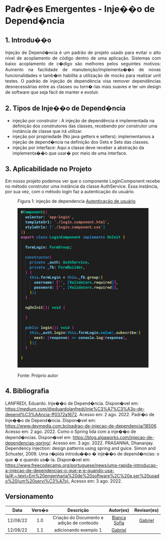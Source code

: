 # Padr�es Emergentes - Inje��o de Depend�ncia

## 1. Introdu��o
<p align="justify"> 
Injeção de Depend�ncia é um 
padrão de projeto usado para evitar o alto
nível de acoplamento de código dentro de
uma aplicação.
Sistemas com baixo acoplamento de
c�digo são melhores pelos seguintes
motivos: Aumento na facilidade de
manutenção/implementa��o de novas
funcionalidades e tamb�m habilita a
utilização de mocks para realizar unit
testes.
O padrão de injeção de dependência visa
remover dependências desnecessárias
entre as classes ou torn�-las mais suaves e
ter um design de software que seja fácil de
manter e evoluir.
</p>

## 2. Tipos de Inje��o de Depend�ncia

* injeção por construtor : A injeção de dependência é implementada na definição dos construtores das classes, recebendo por construtor uma instáncia de classe que irá utilizar.
* injeção por propriedade (No java getters e setters): implementamos a injeção de depend�ncia na definição dos Gets e Sets das classes.
* injeção por interface: Aqui a classe deve receber a abstração da implementa��o que usar� por meio de uma interface.


## 3. Aplicabilidade no Projeto

Em nosso projeto podemos ver que o componente LoginComponent recebe no método construtor uma instância da classe AuthService. Essa instância, por sua vez, com o método login faz a autenticação do usuário.  

<figure>
  <figcaption>
    Figura 1: injeção de dependencia
    <a href="https://github.com/UnBArqDsw2022-1/2022.1_G3_Bazar_Frontend/blob/3b39fcb869dc757abc3966eab4c6a90714108a5d/src/app/pages/login/login.component.ts#L10-L34" target="_blank">Autenticação de usuário</a>
  </figcaption>

  ![injeção de dependencia](../img/exemplo_inje%C3%A7%C3%A3o_de_dependencia.png)

  <figcaption>Fonte: Próprio autor</figcaption>
</figure>



## 4. Bibliografia
LANFREDI, Eduardo. Inje��o de Depend�ncia. Dispon�vel em: <https://medium.com/@eduardolanfredi/inje%C3%A7%C3%A3o-de-depend%C3%AAncia-ff0372a1672>. Acesso em: 2 ago. 2022.
Padr�o de Inje��o de Depend�ncia. Dispon�vel em: <https://www.devmedia.com.br/padrao-de-injecao-de-dependencia/18506>. Acesso em: 2 ago. 2022.
Como o Spring lida com a inje��o de depend�ncias. Dispon�vel em: <https://blog.algaworks.com/injecao-de-dependencias-spring/>. Acesso em: 3 ago. 2022.
PRASANNA, Dhananjay. Dependency injection: design patterns using spring and guice. Simon and Schuster, 2009.
Uma r�pida introdu��o � inje��o de depend�ncias: o que � e quando us�-la. Dispon�vel em: <https://www.freecodecamp.org/portuguese/news/uma-rapida-introducao-a-injecao-de-dependencias-o-que-e-e-quando-usa-la/#:~:text=Em%20engenharia%20de%20software%2C%20a,ser%20usado%20(um%20servi%C3%A7o).> Acesso em: 3 ago. 2022.

	
## Versionamento 

| Data | Vers�o | Descrição | Autor(es)|Revisor(es)|
|:----:|:------:|:---------:|:--------:|:--------:|
| 12/08/22 | 1.0 | Criação do Documento e adição de conteúdo| [Bianca Sofia](https://github.com/biancasofia) | [Gabriel](htts://github.com/GabrielCostaDeOliviera)|
| 12/08/22 | 1.1 | adicionando exemplo 1| [Gabriel](htts://github.com/GabrielCostaDeOliviera) | |